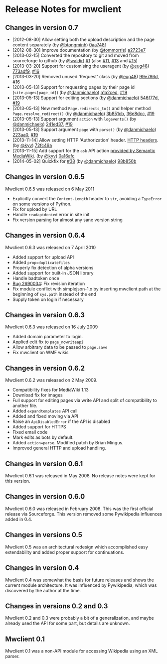 # Release Notes for mwclient

## Changes in version 0.7
* [2012-08-30] Allow setting both the upload description and the page content separately
  (by [@btongminh](https://github.com/btongminh))
  [0aa748f](https://github.com/btongminh/mwclient/commit/0aa748f) 
* [2012-08-30] Improve documentation
  (by [@tommorris](https://github.com/tommorris))
  [a2723e7](https://github.com/btongminh/mwclient/commit/a2723e7)
* [2013-02-15] Converted the repository to git and moved from sourceforge to github
  (by [@waldir](https://github.com/waldir))
  [#1](https://github.com/btongminh/mwclient/issues/1) (also
  [#11](https://github.com/btongminh/mwclient/issues/11),
  [#13](https://github.com/btongminh/mwclient/issues/13) and
  [#15](https://github.com/btongminh/mwclient/issues/15))
* [2013-03-20] Support for customising the useragent
  (by [@eug48](https://github.com/eug48))
  [773adf9](https://github.com/btongminh/mwclient/commit/773adf9),
  [#16](https://github.com/btongminh/mwclient/pull/16)
* [2013-03-20] Removed unused 'Request' class 
  (by [@eug48](https://github.com/eug48))
  [99e786d](https://github.com/btongminh/mwclient/commit/99e786d),
  [#16](https://github.com/btongminh/mwclient/pull/16)
* [2013-05-13] Support for requesting pages by their page id (`site.pages[page_id]`)
  (by [@danmichaelo](https://github.com/danmichaelo))
  [a1a2ced](https://github.com/danmichaelo/mwclient/commit/a1a2ced),
  [#19](https://github.com/btongminh/mwclient/pull/19)
* [2013-05-13] Support for editing sections
  (by [@danmichaelo](https://github.com/danmichaelo))
  [546f77d](https://github.com/danmichaelo/mwclient/commit/546f77d),
  [#19](https://github.com/btongminh/mwclient/pull/19)
* [2013-05-13] New method `Page.redirects_to()` and helper method `Page.resolve_redirect()`
  (by [@danmichaelo](https://github.com/danmichaelo))
  [3b851cb](https://github.com/danmichaelo/mwclient/commit/3b851cb),
  [36e8dcc](https://github.com/danmichaelo/mwclient/commit/36e8dcc),
  [#19](https://github.com/btongminh/mwclient/pull/19)
* [2013-05-13] Support argument `action` with `logevents()`
  (by [@danmichaelo](https://github.com/danmichaelo))
  [241ed37](https://github.com/danmichaelo/mwclient/commit/241ed37),
  [#19](https://github.com/btongminh/mwclient/pull/19)
* [2013-05-13] Support argument `page` with `parse()`
  (by [@danmichaelo](https://github.com/danmichaelo))
  [223aa0](https://github.com/danmichaelo/mwclient/commit/223aa0),
  [#19](https://github.com/btongminh/mwclient/pull/19)
* [2013-11-14] Allow setting HTTP 'Authorization' header.
  [HTTP headers](http://www.w3.org/Protocols/rfc2616/rfc2616-sec14.html#sec14.8).
  (by [@kyv](https://github.com/kyv))
  [72fc49a](https://github.com/kyv/mwclient/commit/72fc49a)
* [2013-11-15] Add support for the `ask` API action
  [provided by Semantic MediaWiki](http://semantic-mediawiki.org/wiki/Ask_API).
  (by [@kyv](https://github.com/kyv))
  [0a16afc](https://github.com/kyv/mwclient/commit/0a16afc)
* [2014-05-02] Quickfix for [#38](https://github.com/mwclient/mwclient/issues/38)
  (by [@danmichaelo](https://github.com/danmichaelo))
  [98b850b](https://github.com/mwclient/mwclient/commit/98b850b)

## Changes in version 0.6.5
Mwclient 0.6.5 was released on 6 May 2011
* Explicitly convert the `Content-Length` header to `str`,
  avoiding a `TypeError` on some versions of Python.
* Fix for upload by URL
* Handle `readapidenied` error in site init
* Fix version parsing for almost any sane version string

## Changes in version 0.6.4
Mwclient 0.6.3 was released on 7 April 2010
* Added support for upload API
* Added `prop=duplicatefiles`
* Properly fix detection of alpha versions
* Added support for built-in JSON library
* Handle badtoken once
* [Bug 2690034](https://github.com/mwclient/mwclient/issues/3):
  Fix revision iteration
* Fix module conflict with simplejson-1.x
  by inserting mwclient path at the beginning of `sys.path`
  instead of the end
* Supply token on login if necessary

## Changes in version 0.6.3
Mwclient 0.6.3 was released on 16 July 2009
* Added domain parameter to login.
* Applied edit fix to `page_nowriteapi`
* Allow arbitrary data to be passed to `page.save`
* Fix mwclient on WMF wikis

## Changes in version 0.6.2
Mwclient 0.6.2 was released on 2 May 2009.
* Compatibility fixes for MediaWiki 1.13
* Download fix for images
* Full support for editing pages via write API
  and split of compatibility to another file.
* Added `expandtemplates` API call
* Added and fixed moving via API
* Raise an `ApiDisabledError` if the API is disabled
* Added support for HTTPS
* Fixed email code
* Mark edits as bots by default.
* Added `action=parse`. Modified patch by Brian Mingus.
* Improved general HTTP and upload handling.

## Changes in version 0.6.1
Mwclient 0.6.1 was released in May 2008.
No release notes were kept for this version.

## Changes in version 0.6.0
Mwclient 0.6.0 was released in February 2008.
This was the first official release via Sourceforge.
This version removed some Pywikipedia influences added in 0.4.

## Changes in versions 0.5
Mwclient 0.5 was an architectural redesign
which accomplished easy extendability
and added proper support for continuations. 

## Changes in version 0.4
Mwclient 0.4 was somewhat the basis for future releases
and shows the current module architecture.
It was influenced by Pywikipedia,
which was discovered by the author at the time.

## Changes in versions 0.2 and 0.3
Mwclient 0.2 and 0.3 were probably a bit of a generalization,
and maybe already used the API for some part,
but details are unknown.

## Mwclient 0.1
Mwclient 0.1 was a non-API module for accessing Wikipedia using an XML parser.
